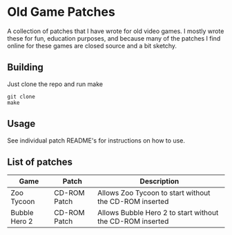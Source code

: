 # Old Game Patches

A collection of patches that I have wrote for old video games. I mostly wrote
these for fun, education purposes, and because many of the patches I find online
for these games are closed source and a bit sketchy.

## Building

Just clone the repo and run make
```
git clone 
make
```

## Usage

See individual patch README's for instructions on how to use.

## List of patches

| Game | Patch | Description |
|------|-------|-------------|
| Zoo Tycoon | CD-ROM Patch | Allows Zoo Tycoon to start without the CD-ROM inserted |
| Bubble Hero 2 | CD-ROM Patch | Allows Bubble Hero 2 to start without the CD-ROM inserted |
